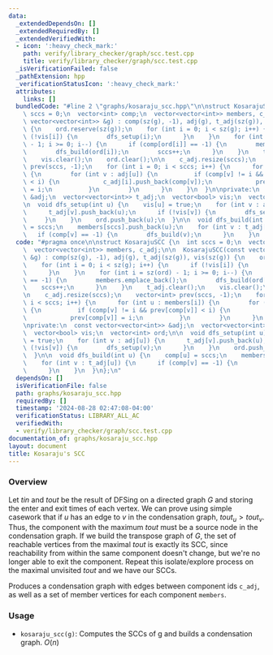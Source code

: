 ```yaml
---
data:
  _extendedDependsOn: []
  _extendedRequiredBy: []
  _extendedVerifiedWith:
  - icon: ':heavy_check_mark:'
    path: verify/library_checker/graph/scc.test.cpp
    title: verify/library_checker/graph/scc.test.cpp
  _isVerificationFailed: false
  _pathExtension: hpp
  _verificationStatusIcon: ':heavy_check_mark:'
  attributes:
    links: []
  bundledCode: "#line 2 \"graphs/kosaraju_scc.hpp\"\n\nstruct KosarajuSCC {\n  int\
    \ sccs = 0;\n  vector<int> comp;\n  vector<vector<int>> members, c_adj;\n\n  KosarajuSCC(const\
    \ vector<vector<int>> &g) : comp(sz(g), -1), adj(g), t_adj(sz(g)), vis(sz(g))\
    \ {\n    ord.reserve(sz(g));\n    for (int i = 0; i < sz(g); i++) {\n      if\
    \ (!vis[i]) {\n        dfs_setup(i);\n      }\n    }\n    for (int i = sz(ord)\
    \ - 1; i >= 0; i--) {\n      if (comp[ord[i]] == -1) {\n        members.emplace_back();\n\
    \        dfs_build(ord[i]);\n        sccs++;\n      }\n    }\n    t_adj.clear();\n\
    \    vis.clear();\n    ord.clear();\n\n    c_adj.resize(sccs);\n    vector<int>\
    \ prev(sccs, -1);\n    for (int i = 0; i < sccs; i++) {\n      for (int u : members[i])\
    \ {\n        for (int v : adj[u]) {\n          if (comp[v] != i && prev[comp[v]]\
    \ < i) {\n            c_adj[i].push_back(comp[v]);\n            prev[comp[v]]\
    \ = i;\n          }\n        }\n      }\n    }\n  }\n\nprivate:\n  const vector<vector<int>>\
    \ &adj;\n  vector<vector<int>> t_adj;\n  vector<bool> vis;\n  vector<int> ord;\n\
    \n  void dfs_setup(int u) {\n    vis[u] = true;\n    for (int v : adj[u]) {\n\
    \      t_adj[v].push_back(u);\n      if (!vis[v]) {\n        dfs_setup(v);\n \
    \     }\n    }\n    ord.push_back(u);\n  }\n\n  void dfs_build(int u) {\n    comp[u]\
    \ = sccs;\n    members[sccs].push_back(u);\n    for (int v : t_adj[u]) {\n   \
    \   if (comp[v] == -1) {\n        dfs_build(v);\n      }\n    }\n  }\n};\n"
  code: "#pragma once\n\nstruct KosarajuSCC {\n  int sccs = 0;\n  vector<int> comp;\n\
    \  vector<vector<int>> members, c_adj;\n\n  KosarajuSCC(const vector<vector<int>>\
    \ &g) : comp(sz(g), -1), adj(g), t_adj(sz(g)), vis(sz(g)) {\n    ord.reserve(sz(g));\n\
    \    for (int i = 0; i < sz(g); i++) {\n      if (!vis[i]) {\n        dfs_setup(i);\n\
    \      }\n    }\n    for (int i = sz(ord) - 1; i >= 0; i--) {\n      if (comp[ord[i]]\
    \ == -1) {\n        members.emplace_back();\n        dfs_build(ord[i]);\n    \
    \    sccs++;\n      }\n    }\n    t_adj.clear();\n    vis.clear();\n    ord.clear();\n\
    \n    c_adj.resize(sccs);\n    vector<int> prev(sccs, -1);\n    for (int i = 0;\
    \ i < sccs; i++) {\n      for (int u : members[i]) {\n        for (int v : adj[u])\
    \ {\n          if (comp[v] != i && prev[comp[v]] < i) {\n            c_adj[i].push_back(comp[v]);\n\
    \            prev[comp[v]] = i;\n          }\n        }\n      }\n    }\n  }\n\
    \nprivate:\n  const vector<vector<int>> &adj;\n  vector<vector<int>> t_adj;\n\
    \  vector<bool> vis;\n  vector<int> ord;\n\n  void dfs_setup(int u) {\n    vis[u]\
    \ = true;\n    for (int v : adj[u]) {\n      t_adj[v].push_back(u);\n      if\
    \ (!vis[v]) {\n        dfs_setup(v);\n      }\n    }\n    ord.push_back(u);\n\
    \  }\n\n  void dfs_build(int u) {\n    comp[u] = sccs;\n    members[sccs].push_back(u);\n\
    \    for (int v : t_adj[u]) {\n      if (comp[v] == -1) {\n        dfs_build(v);\n\
    \      }\n    }\n  }\n};\n"
  dependsOn: []
  isVerificationFile: false
  path: graphs/kosaraju_scc.hpp
  requiredBy: []
  timestamp: '2024-08-28 02:47:08-04:00'
  verificationStatus: LIBRARY_ALL_AC
  verifiedWith:
  - verify/library_checker/graph/scc.test.cpp
documentation_of: graphs/kosaraju_scc.hpp
layout: document
title: Kosaraju's SCC
---
```


### Overview

Let $tin$ and $tout$ be the result of DFSing on a directed graph $G$ and storing the enter and exit times of each vertex. We can prove using simple casework that if $u$ has an edge to $v$ in the condensation graph, $tout_u > tout_v$. Thus, the component with the maximum $tout$ must be a source node in the condensation graph. If we build the transpose graph of $G$, the set of reachable vertices from the maximal $tout$ is exactly its SCC, since reachability from within the same component doesn't change, but we're no longer able to exit the component. Repeat this isolate/explore process on the maximal unvisited $tout$ and we have our SCCs.

Produces a condensation graph with edges between component ids `c_adj`, as well as a set of member vertices for each component `members`.

### Usage

* `kosaraju_scc(g)`: Computes the SCCs of g and builds a condensation graph. $O(n)$